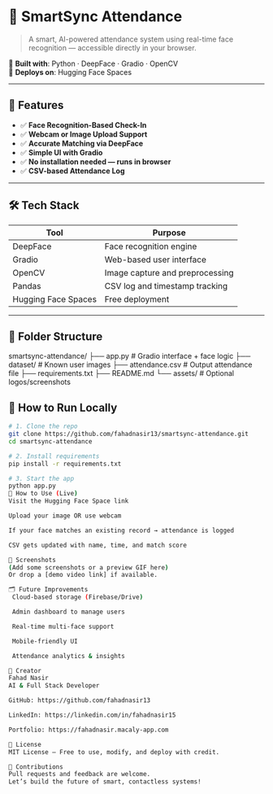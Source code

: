 # 📸 SmartSync Attendance

> A smart, AI-powered attendance system using real-time face recognition — accessible directly in your browser.

🧠 **Built with**: Python · DeepFace · Gradio · OpenCV  
🚀 **Deploys on**: Hugging Face Spaces

---

## 🌟 Features

- ✅ **Face Recognition-Based Check-In**
- ✅ **Webcam or Image Upload Support**
- ✅ **Accurate Matching via DeepFace**
- ✅ **Simple UI with Gradio**
- ✅ **No installation needed — runs in browser**
- ✅ **CSV-based Attendance Log**

---

## 🛠 Tech Stack

| Tool       | Purpose                         |
|------------|---------------------------------|
| DeepFace   | Face recognition engine         |
| Gradio     | Web-based user interface        |
| OpenCV     | Image capture and preprocessing |
| Pandas     | CSV log and timestamp tracking  |
| Hugging Face Spaces | Free deployment         |

---

## 📁 Folder Structure
smartsync-attendance/
├── app.py # Gradio interface + face logic
├── dataset/ # Known user images
├── attendance.csv # Output attendance file
├── requirements.txt
├── README.md
└── assets/ # Optional logos/screenshots



## 🚀 How to Run Locally

```bash
# 1. Clone the repo
git clone https://github.com/fahadnasir13/smartsync-attendance.git
cd smartsync-attendance

# 2. Install requirements
pip install -r requirements.txt

# 3. Start the app
python app.py
🧪 How to Use (Live)
Visit the Hugging Face Space link

Upload your image OR use webcam

If your face matches an existing record → attendance is logged

CSV gets updated with name, time, and match score

📸 Screenshots
(Add some screenshots or a preview GIF here)
Or drop a [demo video link] if available.

🗂 Future Improvements
 Cloud-based storage (Firebase/Drive)

 Admin dashboard to manage users

 Real-time multi-face support

 Mobile-friendly UI

 Attendance analytics & insights

👤 Creator
Fahad Nasir
AI & Full Stack Developer

GitHub: https://github.com/fahadnasir13

LinkedIn: https://linkedin.com/in/fahadnasir15

Portfolio: https://fahadnasir.macaly-app.com

📄 License
MIT License — Free to use, modify, and deploy with credit.

🙌 Contributions
Pull requests and feedback are welcome.
Let’s build the future of smart, contactless systems!
